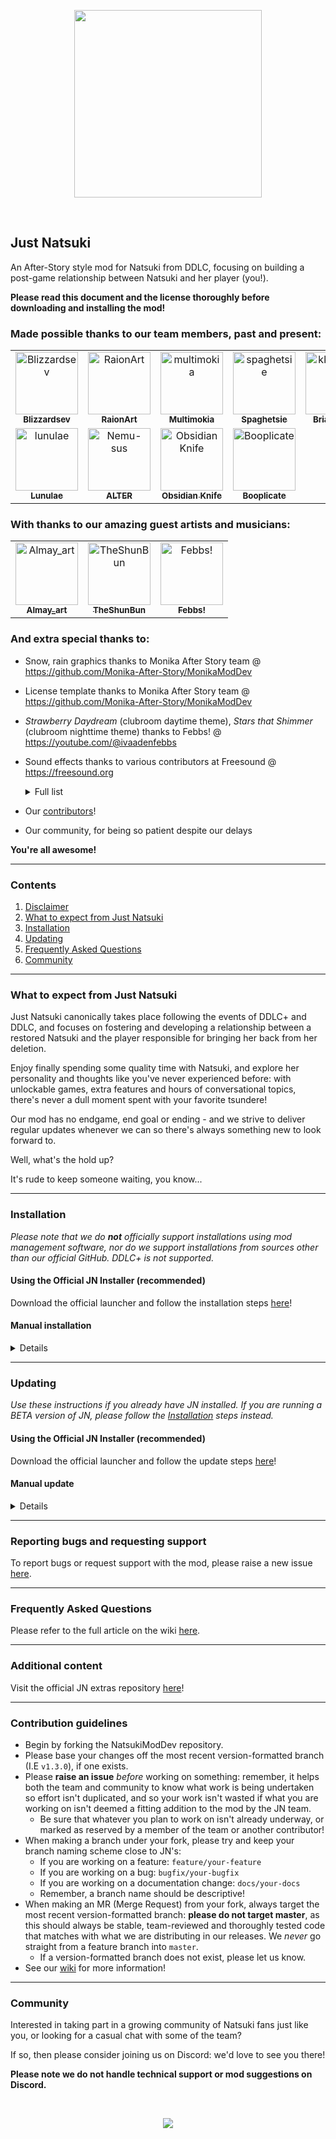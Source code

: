 <p align="center">
    <img src="https://justnatsuki.club/img/logos/jn_1-3-5_logo.png" height="300"/>
</p>
<br>

## Just Natsuki

An After-Story style mod for Natsuki from DDLC, focusing on building a post-game relationship between Natsuki and her player (you!).

**Please read this document and the license thoroughly before downloading and installing the mod!**

### Made possible thanks to our team members, past and present:

<table>
<tr>
    <td align="center">
        <a href="https://github.com/Blizzardsev">
            <img src="https://avatars.githubusercontent.com/u/57731669?v=4" width="100;" alt="Blizzardsev"/>
            <br />
            <sub><b>Blizzardsev</b></sub>
        </a>
    </td>
    <td align="center">
        <a href="https://github.com/RaionArt">
            <img src="https://avatars.githubusercontent.com/u/112613077?v=4" width="100;" alt="RaionArt"/>
            <br />
            <sub><b>RaionArt</b></sub>
        </a>
    </td>
    <td align="center">
        <a href="https://github.com/multimokia">
            <img src="https://avatars.githubusercontent.com/u/22531674?v=4" width="100;" alt="multimokia"/>
            <br />
            <sub><b>Multimokia</b></sub>
        </a>
    </td>
    <td align="center">
        <a href="https://github.com/spaghetsie">
            <img src="https://avatars.githubusercontent.com/u/64098288?v=4" width="100;" alt="spaghetsie"/>
            <br />
            <sub><b>Spaghetsie</b></sub>
        </a>
    </td>
    <td align="center">
        <a href="https://github.com/kkrosie123">
            <img src="https://avatars.githubusercontent.com/u/52429850?v=4" width="100;" alt="kkrosie123"/>
            <br />
            <sub><b>Briar Young</b></sub>
        </a>
    </td>
    <td align="center">
        <a href="https://github.com/Edgarmods">
            <img src="https://avatars.githubusercontent.com/u/68255592?v=4" width="100;" alt="Edgarmods"/>
            <br />
            <sub><b>Edgarmods</b></sub>
        </a>
    </td></tr>
<tr>
    <td align="center">
        <a href="https://github.com/lunulae">
            <img src="https://avatars.githubusercontent.com/u/45501964?v=4" width="100;" alt="lunulae"/>
            <br />
            <sub><b>Lunulae</b></sub>
        </a>
    </td>
    <td align="center">
        <a href="https://github.com/Nemu-sus">
            <img src="https://avatars.githubusercontent.com/u/43480604?v=4" width="100;" alt="Nemu-sus"/>
            <br />
            <sub><b>ALTER</b></sub>
        </a>
    </td>
    <td align="center">
        <a href="https://github.com/Obsidian-Knife">
            <img src="https://avatars.githubusercontent.com/u/121590348?v=4" width="100;" alt="Obsidian Knife"/>
            <br />
            <sub><b>Obsidian Knife</b></sub>
        </a>
    </td>
    <td align="center">
        <a href="https://github.com/Booplicate">
            <img src="https://avatars.githubusercontent.com/u/53382877?v=4" width="100;" alt="Booplicate"/>
            <br />
            <sub><b>Booplicate</b></sub>
        </a>
    </td>
    </tr>
</table>

### With thanks to our amazing guest artists and musicians:
<table>
    <tr>
        <td align="center">
            <a href="https://twitter.com/art_almay">
                <img src="https://justnatsuki.club/img/portraits/almay.jpg" width="100;" alt="Almay_art"/>
                <br />
                <sub><b>Almay_art</b></sub>
            </a>
        </td>
        <td align="center">
            <a href="https://twitter.com/TheShunBun">
                <img src="https://justnatsuki.club/img/portraits/shunbun.png" width="100;" alt="TheShunBun"/>
                <br />
                <sub><b>TheShunBun</b></sub>
            </a>
        </td>
        <td align="center">
            <a href="https://youtube.com/@ivaadenfebbs">
                <img src="https://justnatsuki.club/img/portraits/febbs.png" width="100;" alt="Febbs!"/>
                <br />
                <sub><b>Febbs!</b></sub>
            </a>
        </td>
    </tr>
</table>

### And extra special thanks to:

- Snow, rain graphics thanks to Monika After Story team @ https://github.com/Monika-After-Story/MonikaModDev
- License template thanks to Monika After Story team @ https://github.com/Monika-After-Story/MonikaModDev
- _Strawberry Daydream_ (clubroom daytime theme), _Stars that Shimmer_ (clubroom nighttime theme) thanks to Febbs! @ https://youtube.com/@ivaadenfebbs
- Sound effects thanks to various contributors at Freesound @ https://freesound.org
    <details>
    <summary>Full list</summary>

    - InspectorJ
    - launemax

    </details>
- Our [contributors](https://github.com/Just-Natsuki-Team/NatsukiModDev/graphs/contributors)!
- Our community, for being so patient despite our delays

**You're all awesome!**

---

### Contents

1. [Disclaimer](#disclaimer)
2. [What to expect from Just Natsuki](#what-to-expect-from-just-natsuki)
3. [Installation](#installation)
4. [Updating](#updating)
4. [Frequently Asked Questions](#frequently-asked-questions)
5. [Community](#community)

---

### What to expect from Just Natsuki

Just Natsuki canonically takes place following the events of DDLC+ and DDLC, and focuses on fostering and developing a relationship between a restored Natsuki and the player responsible for bringing her back from her deletion.

Enjoy finally spending some quality time with Natsuki, and explore her personality and thoughts like you've never experienced before: with unlockable games, extra features and hours of conversational topics, there's never a dull moment spent with your favorite tsundere!

Our mod has no endgame, end goal or ending - and we strive to deliver regular updates whenever we can so there's always something new to look forward to.

Well, what's the hold up?

It's rude to keep someone waiting, you know...

---

### Installation

*Please note that we do **not** officially support installations using mod management software, nor do we support installations from sources other than our official GitHub. DDLC+ is not supported.*

#### Using the Official JN Installer (recommended)

Download the official launcher and follow the installation steps [here](https://github.com/Just-Natsuki-Team/NatsukiModInstaller/releases/tag/release)!

#### Manual installation

<details>
<summary>Details</summary>

1. Download a fresh copy of DDLC from the [official site](https://ddlc.moe). **Do not use a Steam installation**.
2. Extract/unzip DDLC.
3. Download the latest release [here](https://github.com/Just-Natsuki-Team/NatsukiModDev/releases): select the ZIP file starting with `jn` (I.E `jn-1.0.0.zip`). **Do not download the source code, as this will result in future updates failing.**
4. Extract/unzip the JN mod files.
5. From the JN mod files, copy the `game` folder contents (all of it) into the `game` folder of DDLC. If asked to replace files, select _Yes_.
6. From the JN mod files, copy the `lib` folder contents (all of it) into the `lib` folder of DDLC. If asked to replace files, select _Yes_.
7. From the JN mod files, copy the `update` folder into the DDLC folder.
8. **This only applies if you have played the Just Natsuki BETA, wish to completely reset your progress, or if you are running the discontinued build from Wix/Google Drive**: You may already have a persistent from the old version of JN - this **must** be deleted.
    1. Guidance on how to find your persistent can be found [here](https://github.com/Just-Natsuki-Team/NatsukiModDev/wiki/04:-FAQ#can-i-back-up-my-save-data--how-do-i-find-my-persistent).
9. Finally, launch _DDLC_.
    1. If you are on OSX, you may have to review your security settings for the game to launch properly; please see the guidance listed [here](https://github.com/Just-Natsuki-Team/NatsukiModDev/issues/221).
10. Enjoy!

</details>

---

### Updating

*Use these instructions if you already have JN installed. If you are running a BETA version of JN, please follow the [Installation](#installation) steps instead.*

#### Using the Official JN Installer (recommended)

Download the official launcher and follow the update steps [here](https://github.com/Just-Natsuki-Team/NatsukiModInstaller/releases/tag/release)!

#### Manual update

<details>
<summary>Details</summary>

1. Stop JN, if you are currently playing the mod and **[back up your persistent](https://github.com/Just-Natsuki-Team/NatsukiModDev/wiki/04:-FAQ#can-i-back-up-my-save-data--how-do-i-find-my-persistent)**.
2. Download the latest release [here](https://github.com/Just-Natsuki-Team/NatsukiModDev/releases): select the ZIP file starting with `jn` (I.E `jn-1.0.0.zip`). **Do not download the source code, as this will result in future updates failing.**
3. Extract/unzip the new release files.
4. From the release files, copy the `game` folder contents (all of it) into the `game` folder of your JN installation. If asked to replace files, select _Yes_.
5. From the release files, copy the `lib` folder contents (all of it) into the `lib` folder of your JN installation. If asked to replace files, select _Yes_.
6. From the release files, copy the `update` folder contents (all of it) into the `update` folder of your JN installation. If asked to replace files, select _Yes_.
7. Finally, launch _DDLC_.
    1. If the game does not appear to update or displays a warning about `.rpy` files, you are running the source code (files ending in `.rpy`) instead of the release files: delete **everything** in the `game` folder, download the release files (starting with `jn`) and update using those.
8. Enjoy!

</details>

---

### Reporting bugs and requesting support

To report bugs or request support with the mod, please raise a new issue [here](https://github.com/Just-Natsuki-Team/NatsukiModDev/issues/new/choose).

---

### Frequently Asked Questions

Please refer to the full article on the wiki [here](https://github.com/Just-Natsuki-Team/NatsukiModDev/wiki/04:-FAQ).

---

### Additional content

Visit the official JN extras repository [here](https://github.com/Just-Natsuki-Team/NatsukiModOutfits)!

---

### Contribution guidelines

- Begin by forking the NatsukiModDev repository.
- Please base your changes off the most recent version-formatted branch (I.E `v1.3.0`), if one exists.
- Please **raise an issue** _before_ working on something: remember, it helps both the team and community to know what work is being undertaken so effort isn't duplicated, and so your work isn't wasted if what you are working on isn't deemed a fitting addition to the mod by the JN team.
    - Be sure that whatever you plan to work on isn't already underway, or marked as reserved by a member of the team or another contributor!
- When making a branch under your fork, please try and keep your branch naming scheme close to JN's:
    - If you are working on a feature: `feature/your-feature`
    - If you are working on a bug: `bugfix/your-bugfix`
    - If you are working on a documentation change: `docs/your-docs`
    - Remember, a branch name should be descriptive!
- When making an MR (Merge Request) from your fork, always target the most recent version-formatted branch: **please do not target master**, as this should always be stable, team-reviewed and thoroughly tested code that matches with what we are distributing in our releases. We _never_ go straight from a feature branch into `master`.
    - If a version-formatted branch does not exist, please let us know.
- See our [wiki](https://github.com/Just-Natsuki-Team/NatsukiModDev/wiki) for more information!

---

### Community

Interested in taking part in a growing community of Natsuki fans just like you, or looking for a casual chat with some of the team?

If so, then please consider joining us on Discord: we'd love to see you there!

**Please note we do not handle technical support or mod suggestions on Discord.**

<br>
<p align="center">
    <a href="https://discord.gg/sFxdsCBh94">
        <img src="https://discordapp.com/api/guilds/930206430148063242/widget.png?style=banner4"/>
    </a>
</p>
